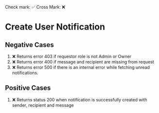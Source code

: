 Check mark: ✅
Cross Mark: ❌


# Create User Notification

## Negative Cases

1. ❌ Returns error 403 if requestor role is not Admin or Owner
2. ❌ Returns error 400 if message and recipient are missing from request
3. ❌ Returns error 500 if there is an internal error while fetching unread notifications.

## Positive Cases

1. ❌ Returns status 200 when notification is successfully created with sender, recipient and message
